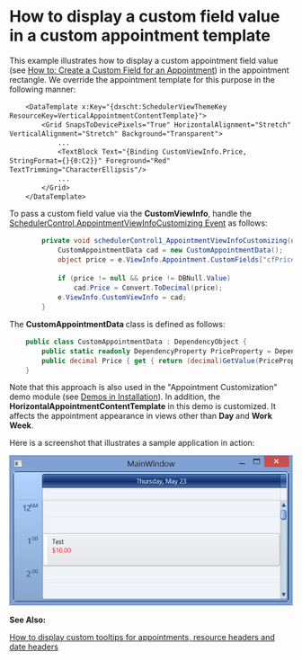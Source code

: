 # How to display a custom field value in a custom appointment template


<p>This example illustrates how to display a custom appointment field value (see <a href="http://documentation.devexpress.com/#WPF/CustomDocument8917">How to: Create a Custom Field for an Appointment</a>) in the appointment rectangle. We override the appointment template for this purpose in the following manner:</p><p></p>

```xaml
    <DataTemplate x:Key="{dxscht:SchedulerViewThemeKey ResourceKey=VerticalAppointmentContentTemplate}">
        <Grid SnapsToDevicePixels="True" HorizontalAlignment="Stretch" VerticalAlignment="Stretch" Background="Transparent">
            ...
            <TextBlock Text="{Binding CustomViewInfo.Price, StringFormat={}{0:C2}}" Foreground="Red" TextTrimming="CharacterEllipsis"/>
            ...
        </Grid>
    </DataTemplate>
```

<p></p><p>To pass a custom field value via the <strong>CustomViewInfo</strong>, handle the <a href="http://documentation.devexpress.com/#WPF/DevExpressXpfSchedulerSchedulerControl_AppointmentViewInfoCustomizingtopic">SchedulerControl.AppointmentViewInfoCustomizing Event</a> as follows:</p><p></p>

```cs
        private void schedulerControl1_AppointmentViewInfoCustomizing(object sender, AppointmentViewInfoCustomizingEventArgs e) {
            CustomAppointmentData cad = new CustomAppointmentData();
            object price = e.ViewInfo.Appointment.CustomFields["cfPrice"];

            if (price != null && price != DBNull.Value)
                cad.Price = Convert.ToDecimal(price);
            e.ViewInfo.CustomViewInfo = cad;
        }
```

<p></p><p>The <strong>CustomAppointmentData </strong>class is defined as follows:</p><p></p>

```cs
    public class CustomAppointmentData : DependencyObject {
        public static readonly DependencyProperty PriceProperty = DependencyProperty.Register("Price", typeof(decimal), typeof(CustomAppointmentData), new PropertyMetadata(0m));
        public decimal Price { get { return (decimal)GetValue(PriceProperty); } set { SetValue(PriceProperty, value); } }
    }
```

<p></p><p>Note that this approach is also used in the "Appointment Customization" demo module (see <a href="http://documentation.devexpress.com/#WPF/CustomDocument8647">Demos in Installation</a>). In addition, the <strong>HorizontalAppointmentContentTemplate</strong> in this demo is customized. It affects the appointment appearance in views other than <strong>Day </strong>and <strong>Work Week</strong>.</p><p></p><p>Here is a screenshot that illustrates a sample application in action:</p><p></p><p><img src="https://raw.githubusercontent.com/DevExpress-Examples/how-to-display-a-custom-field-value-in-a-custom-appointment-template-e4681/12.2.8+/media/c819a21f-1ddc-4a6f-87d7-e06d56250770.png"></p><p></p><p><strong>See Also:</strong></p><p><a href="https://www.devexpress.com/Support/Center/p/E4432">How to display custom tooltips for appointments, resource headers and date headers</a></p>

<br/>


